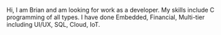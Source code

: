 Hi, I am Brian and am looking for work as a developer.
My skills include C programming of all types.  I have done Embedded,
Financial, Multi-tier including UI/UX, SQL, Cloud, IoT.
